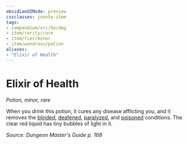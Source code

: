 ```yaml
---
obsidianUIMode: preview
cssclasses: json5e-item
tags:
- compendium/src/5e/dmg
- item/rarity/rare
- item/tier/minor
- item/wondrous/potion
aliases: 
- "Elixir of Health"
---
```

# Elixir of Health
*Potion, minor, rare*  


When you drink this potion, it cures any disease afflicting you, and it removes the [blinded](2.%20GM%20Tools/Misc%20DND%20Handbook/compendium/rules/conditions.md#blinded), [deafened](2.%20GM%20Tools/Misc%20DND%20Handbook/compendium/rules/conditions.md#deafened), [paralyzed](2.%20GM%20Tools/Misc%20DND%20Handbook/compendium/rules/conditions.md#paralyzed), and [poisoned](2.%20GM%20Tools/Misc%20DND%20Handbook/compendium/rules/conditions.md#poisoned) conditions. The clear red liquid has tiny bubbles of light in it.

*Source: Dungeon Master's Guide p. 168*